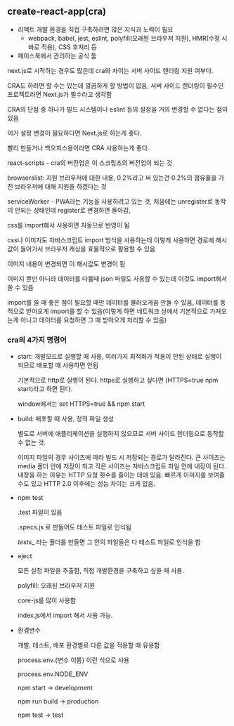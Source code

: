 ## create-react-app(cra)

- 리액트 개발 환경을 직접 구축하려면 많은 지식과 노력이 필요
    - webpack, babel, jest, eslint, polyfill(오래된 브라우저 지원), HMR(수정 시 바로 적용), CSS 후처리 등
- 페이스북에서 관리하는 공식 툴

next.js로 시작하는 경우도 많은데 cra와 차이는 서버 사이드 렌더링 지원 여부다.

CRA도 하려면 할 수는 있는데 깔끔하게 할 방법이 없음, 서버 사이드 렌더링이 필수인 프로젝트라면 Next.js가 필수라고 생각함

CRA의 단점 중 하나가 빌드 시스템이나 eslint 등의 설정을 거의 변경할 수 없다는 점이 있음

이거 설정 변경이 필요하다면 Next.js로 하는게 좋다. 

빨리 만들거나 백오피스용이라면 CRA 사용하는게 좋다.

react-scripts - cra의 버전업은 이 스크립츠의 버전업이 되는 것

browserslist: 지원 브라우저에 대한 내용, 0.2%라고 써 있는건 0.2%의 점유율을 가진 브라우저에 대해 지원을 하겠다는 것

serviceWorker - PWA라는 기능을 사용하려고 있는 것, 처음에는 unregister로 동작이 안되는 상태인데 register로 변경하면 돌아감,

css를 import해서 사용하면 자동으로 반영이 됨

css나 이미지도 자바스크립트 import 방식을 사용하는데 이렇게 사용하면 경로에 해시값이 들어가서 브라우저 캐싱을 효율적으로 활용할 수 있음

이미지 내용이 변경되면 이 해시값도 변경이 됨

이미지 뿐만 아니라 데이터를 다룰때 json 파일도 사용할 수 있는데 이것도 import해서 쓸 수 있음

import를 쓸 때 좋은 점이 필요할 때만 데이터를 불러오게끔 만들 수 있음, 데이터를 동적으로 받아오게 import를 할 수 있음(이렇게 하면 네트워크 상에서 기본적으로 가져오는게 아니고 데이터를 요청하면 그 때 받아오게 처리할 수 있음)

### cra의 4가지 명령어

- start: 개발모드로 실행할 때 사용, 여러가지 최적화가 적용이 안된 상태로 실행이 되므로 배포할 때 사용하면 안됨
    
    기본적으로 http로 실행이 된다. https로 실행하고 싶다면 (HTTPS=true npm start)라고 하면 된다.
    
    window에서는 set HTTPS=true && npm start
    

- build: 배포할 때 사용, 정적 파일 생성
    
    별도로 서버에 애플리케이션을 실행하지 않으므로 서버 사이드 렌더링으로 동작할 수 없는 것.
    
    이미지 파일의 경우 사이즈에 따라 빌드 시 저장되는 경로가 달라진다. 큰 사이즈는 media 폴더 안에 저장이 되고 작은 사이즈는 자바스크립트 파일 안에 내장이 된다. 내장을 하는 이유는 HTTP 요청 횟수를 줄이는 데에 있음. 빠르게 이미지를 보여줄 수도 있고 HTTP 2.0 이후에는 성능 차이는 크게 없음.
    
- npm test
    
    .test 파일이 있음
    
    .specs.js 로 만들어도 테스트 파일로 인식됨
    
    _tests__ 라는 폴더를 만들면 그 안의 파일들은 다 테스트 파일로 인식을 함
    

- eject
    
    모든 설정 파일을 추출함, 직접 개발환경을 구축하고 싶을 때 사용.
    
    polyfill: 오래된 브라우저 지원
    
    core-js를 많이 사용함
    
    index.js에서 import 해서 사용 가능.
    

- 환경변수
    
    개발, 테스트, 배포 환경별로 다른 값을 적용할 때 유용함
    
    process.env.{변수 이름} 이런 식으로 사용
    
    process.env.NODE_ENV
    
    npm start -> development
    
    npm run build -> production
    
    npm test -> test